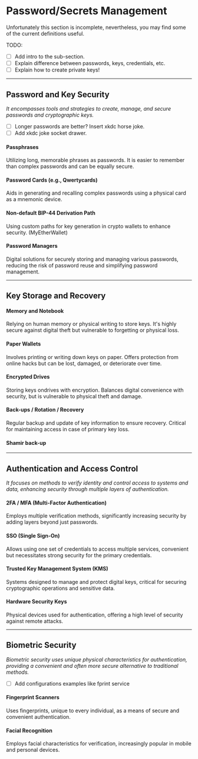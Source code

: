 # Password/Secrets Management
Unfortunately this section is incomplete, nevertheless, you may find some of the current definitions
useful.

TODO:
- [ ] Add intro to the sub-section.
- [ ] Explain difference between passwords, keys, credentials, etc.
- [ ] Explain how to create private keys!

---

## Password and Key Security
*It encompasses tools and strategies to create, manage, and secure passwords and
cryptographic keys.*
- [ ] Longer passwords are better? Insert xkdc horse joke.
- [ ] Add xkdc joke socket drawer.

#### Passphrases
Utilizing long, memorable phrases as passwords. It is easier to remember than complex passwords and can be equally secure.

#### Password Cards (e.g., Qwertycards)
Aids in generating and recalling complex passwords using a physical card as a mnemonic device.

#### Non-default BIP-44 Derivation Path
Using custom paths for key generation in crypto wallets to enhance security. (MyEtherWallet)

#### Password Managers
Digital solutions for securely storing and managing various passwords, reducing the risk of password reuse and simplifying password management.

---

## Key Storage and Recovery

#### Memory and Notebook
Relying on human memory or physical writing to store keys. It's highly secure against digital theft but vulnerable to forgetting or physical loss.

#### Paper Wallets 
Involves printing or writing down keys on paper. Offers protection from online hacks but can be lost, damaged, or deteriorate over time.

#### Encrypted Drives
Storing keys ondrives with encryption. Balances digital convenience with security, but is vulnerable to physical theft and damage.

#### Back-ups / Rotation / Recovery
 Regular backup and update of key information to ensure recovery. Critical for maintaining access in case of primary key loss.

#### Shamir back-up

---

## Authentication and Access Control
*It focuses on methods to verify identity and control access to systems and data,
enhancing security through multiple layers of authentication.*

#### 2FA / MFA (Multi-Factor Authentication)
Employs multiple verification methods, significantly increasing security by
adding layers beyond just passwords.

#### SSO (Single Sign-On)
Allows using one set of credentials to access multiple services, convenient but
necessitates strong security for the primary credentials.

#### Trusted Key Management System (KMS)
Systems designed to manage and protect digital keys, critical for securing
cryptographic operations and sensitive data.

#### Hardware Security Keys
Physical devices used for authentication, offering a high level of security
against remote attacks.

---

## Biometric Security
*Biometric security uses unique physical characteristics for authentication,
providing a convenient and often more secure alternative to traditional methods.*
- [ ] Add configurations examples like fprint service

#### Fingerprint Scanners
Uses fingerprints, unique to every individual, as a means of secure and
convenient authentication.

#### Facial Recognition
Employs facial characteristics for verification, increasingly popular in mobile
and personal devices.
